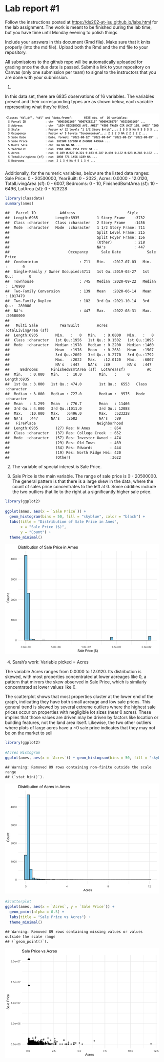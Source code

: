 
<!-- README.md is generated from README.Rmd. Please edit the README.Rmd file -->

# Lab report \#1

Follow the instructions posted at
<https://ds202-at-isu.github.io/labs.html> for the lab assignment. The
work is meant to be finished during the lab time, but you have time
until Monday evening to polish things.

Include your answers in this document (Rmd file). Make sure that it
knits properly (into the md file). Upload both the Rmd and the md file
to your repository.

All submissions to the github repo will be automatically uploaded for
grading once the due date is passed. Submit a link to your repository on
Canvas (only one submission per team) to signal to the instructors that
you are done with your submission.

1.  

In this data set, there are 6835 observations of 16 variables. The
variables present and their corresponding types are as shown below, each
variable representing what they’re titled.

![](Screenshot1.png)

Additionally, for the numeric variables, below are the listed data
ranges: Sale Price: 0 - 20500000, YearBuilt: 0 - 2022, Acres: 0.0000 -
12.0120, TotalLivingArea (sf): 0 - 6007, Bedrooms: 0 - 10,
FinishedBsmtArea (sf): 10 - 6496, LotArea (sf): 0 - 523228

``` r
library(classdata)
summary(ames)
```

    ##   Parcel ID           Address                        Style     
    ##  Length:6935        Length:6935        1 Story Frame    :3732  
    ##  Class :character   Class :character   2 Story Frame    :1456  
    ##  Mode  :character   Mode  :character   1 1/2 Story Frame: 711  
    ##                                        Split Level Frame: 215  
    ##                                        Split Foyer Frame: 156  
    ##                                        (Other)          : 218  
    ##                                        NA's             : 447  
    ##                           Occupancy      Sale Date            Sale Price      
    ##  Condominium                   : 711   Min.   :2017-07-03   Min.   :       0  
    ##  Single-Family / Owner Occupied:4711   1st Qu.:2019-03-27   1st Qu.:       0  
    ##  Townhouse                     : 745   Median :2020-09-22   Median :  170900  
    ##  Two-Family Conversion         : 139   Mean   :2020-06-14   Mean   : 1017479  
    ##  Two-Family Duplex             : 182   3rd Qu.:2021-10-14   3rd Qu.:  280000  
    ##  NA's                          : 447   Max.   :2022-08-31   Max.   :20500000  
    ##                                                                               
    ##   Multi Sale          YearBuilt        Acres         TotalLivingArea (sf)
    ##  Length:6935        Min.   :   0   Min.   : 0.0000   Min.   :   0        
    ##  Class :character   1st Qu.:1956   1st Qu.: 0.1502   1st Qu.:1095        
    ##  Mode  :character   Median :1978   Median : 0.2200   Median :1460        
    ##                     Mean   :1976   Mean   : 0.2631   Mean   :1507        
    ##                     3rd Qu.:2002   3rd Qu.: 0.2770   3rd Qu.:1792        
    ##                     Max.   :2022   Max.   :12.0120   Max.   :6007        
    ##                     NA's   :447    NA's   :89        NA's   :447         
    ##     Bedrooms      FinishedBsmtArea (sf)  LotArea(sf)          AC           
    ##  Min.   : 0.000   Min.   :  10.0        Min.   :     0   Length:6935       
    ##  1st Qu.: 3.000   1st Qu.: 474.0        1st Qu.:  6553   Class :character  
    ##  Median : 3.000   Median : 727.0        Median :  9575   Mode  :character  
    ##  Mean   : 3.299   Mean   : 776.7        Mean   : 11466                     
    ##  3rd Qu.: 4.000   3rd Qu.:1011.0        3rd Qu.: 12088                     
    ##  Max.   :10.000   Max.   :6496.0        Max.   :523228                     
    ##  NA's   :447      NA's   :2682          NA's   :89                         
    ##   FirePlace                            Neighborhood 
    ##  Length:6935        (27) Res: N Ames         : 854  
    ##  Class :character   (37) Res: College Creek  : 652  
    ##  Mode  :character   (57) Res: Investor Owned : 474  
    ##                     (29) Res: Old Town       : 469  
    ##                     (34) Res: Edwards        : 444  
    ##                     (19) Res: North Ridge Hei: 420  
    ##                     (Other)                  :3622

2.  The variable of special interest is Sale Price.

3.  Sale Price is the main variable. The range of sale price is
    0 - 20500000. The general pattern is that there is a large skew in
    the data, where the count of sales price concentrates to the left
    at 0. Some oddities include the two outliers that lie to the right
    at a significantly higher sale price.

``` r
library(ggplot2)

ggplot(ames, aes(x = `Sale Price`)) +
  geom_histogram(bins = 50, fill = "skyblue", color = "black") +
  labs(title = "Distribution of Sale Price in Ames",
       x = "Sale Price ($)",
       y = "Count") +
  theme_minimal()
```

![](README_files/figure-gfm/unnamed-chunk-2-1.png)<!-- -->

4.  Sarah’s work: Variable picked = Acres

The variable Acres ranges from 0.0000 to 12.0120. Its distribution is
skewed, with most properties concentrated at lower acreages like 0, a
pattern that mirrors the skew observed in Sale Price, which is similarly
concentrated at lower values like 0.

The scatterplot shows that most properties cluster at the lower end of
the graph, indicating they have both small acreage and low sale prices.
This general trend is skewed by several extreme outliers where the
highest sale prices occur on properties with negligible lot sizes (near
0 acres). These implies that those values are driven may be driven by
factors like location or building features, not the land area itself.
Likewise, the two other outliers where plots of large acres have a ~0
sale price indicates that they may not be on the market to sell

``` r
library(ggplot2)

#Acres Histogram
ggplot(ames, aes(x = `Acres`)) + geom_histogram(bins = 50, fill = "skyblue", color = "black") + labs(title = "Distribution of Acres in Ames", x = "Acres", y = "Count") + theme_minimal()
```

    ## Warning: Removed 89 rows containing non-finite outside the scale range
    ## (`stat_bin()`).

![](README_files/figure-gfm/unnamed-chunk-3-1.png)<!-- -->

``` r
#Scatterplot
ggplot(ames, aes(x = `Acres`, y = `Sale Price`)) +
  geom_point(alpha = 0.5) +
  labs(title = "Sale Price vs Acres") +
  theme_minimal()
```

    ## Warning: Removed 89 rows containing missing values or values outside the scale range
    ## (`geom_point()`).

![](README_files/figure-gfm/unnamed-chunk-3-2.png)<!-- -->
